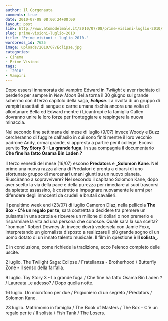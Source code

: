 ```yaml
---
author: Il Gorgonauta
comments: true
date: 2010-07-08 08:00:24+00:00
layout: post
link: http://www.atomodelmale.it/2010/07/08/prime-visioni-luglio-2010/
slug: prime-visioni-luglio-2010
title: 'Prime visioni : luglio 2010.'
wordpress_id: 7625
image: uploads/2010/07/Eclipse.jpg
categories:
- Cinema
- Prime Visioni
tags:
- '2010'
- Vampiri
---
```



Dopo essersi innamorata del vampiro Edward in _Twilight_ e aver rischiato di perderlo per sempre in _New Moon_ Bella torna il 30 giugno sul grande schermo con il terzo capitolo della saga, **_Eclipse_**. La rivolta di un gruppo di vampiri assettati di sangue e carne umana rischia ancora una volta di allontanare Bella ed Edward mentre i Licantropi e la famiglia Cullen dovranno unire le loro forze per fronteggiare e respingere la nuova minaccia.

Nel secondo fine settimana del mese di luglio (9/07) invece Woody e Buzz cercheranno di fuggire dall'asilo in cui sono finiti mentre il loro vecchio padrone Andy, ormai grande, si appresta a partire per il college. Eccovi servito **Toy Story 3 - La grande fuga**. In sua compagnia il documentario **Che fine ha fatto Osama Bin Laden ?**

Il terzo venerdì del mese (16/07) escono **Predators** e **_Solomon Kane**. Nel primo una nuova razza aliena di Predatori è pronta a cibarsi di uno sfortunato gruppo di mercenari umani giunti su un nuovo pianeta. Riusciranno a sopravvivere? Nel secondo il capitano Solomon Kane, dopo aver scelto la via della pace e della purezza per rimediare ai suoi trascorsi da spietato assassino, è costretto a impugnare nuovamente le armi per difendere degli innocenti da crudeli e brutali cavalieri.

Il penultimo week end (23/07) di luglio Cameron Diaz, nella pellicola **The Box - C'è un regalo  per te**, sarà costretta a decidere tra premere un pulsante in una scatola e ricevere un milione di dollari o non premerlo e risparmiare la vita ad una persona che conosce. Quale sarà la sua scelta? "Ironman" Robert Downey Jr. invece dovrà vedersela con Jamie Foxx, interpretando un giornalista disposto a realizzare il più grande sogno di un uomo dotato di un innato talento musicale. Il film in questione è **Il solista_**.

E in conclusione, come richiede la tradizione, ecco l'elenco completo delle uscite.

2 luglio. The  Twilight Saga: Eclipse / Fratellanza  - Brotherhood / Butterfly  Zone - Il senso della farfalla.

9 luglio. Toy Story 3 - La grande fuga / Che  fine ha fatto Osama Bin Laden ? / Laureata...e adesso? / Dopo quella notte.

16 luglio. Un microfono per due / Prigioniero di un segreto / Predators / Solomon Kane.

23 luglio. Matrimonio in  famiglia / The Book of  Masters / The Box - C'è un regalo  per te / Il solista / Fish Tank / The Losers.
